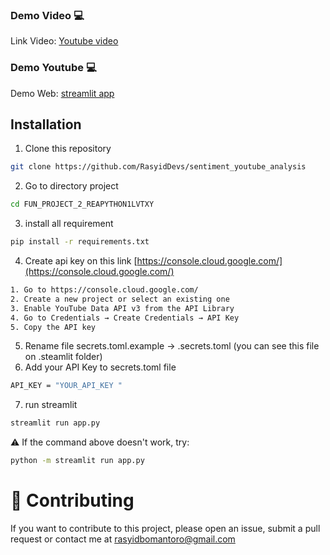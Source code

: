 ### Demo Video 💻  
Link Video: [Youtube video](https://youtu.be/6-oF7SJXCtw?si=Lk_d5B9Fs_sgal5h)

### Demo Youtube 💻 
Demo Web: [streamlit app](https://sentiment-youtube.streamlit.app/)

## Installation

1. Clone this repository  
```bash
git clone https://github.com/RasyidDevs/sentiment_youtube_analysis
```
2. Go to directory project
```bash
cd FUN_PROJECT_2_REAPYTHON1LVTXY
```
3. install all requirement
```bash
pip install -r requirements.txt
```
4. Create  api key on this link  [https://console.cloud.google.com/](https://console.cloud.google.com/) 
```bash
1. Go to https://console.cloud.google.com/  
2. Create a new project or select an existing one  
3. Enable YouTube Data API v3 from the API Library  
4. Go to Credentials → Create Credentials → API Key  
5. Copy the API key  
```
5. Rename file secrets.toml.example -> .secrets.toml (you can see this file on .steamlit folder)
6. Add your API Key to secrets.toml file
```bash
API_KEY = "YOUR_API_KEY " 
```  
7. run streamlit
```bash
streamlit run app.py
```
⚠️ If the command above doesn't work, try:
```bash
python -m streamlit run app.py
```
# 🤝 Contributing
If you want to contribute to this project, please open an issue, submit a pull request or contact me at
rasyidbomantoro@gmail.com
